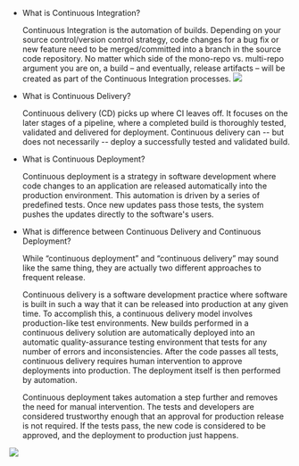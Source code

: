 - What is Continuous Integration?

  Continuous Integration is the automation of builds. Depending on your source control/version control strategy, code changes for a bug fix or new feature need to be merged/committed into a branch in the source code repository. No matter which side of the mono-repo vs. multi-repo argument you are on, a build – and eventually, release artifacts – will be created as part of the Continuous Integration processes. 
![](/DevOps-Interview/images/CI.png)

- What is Continuous Delivery?

  Continuous delivery (CD) picks up where CI leaves off. It focuses on the later stages of a pipeline, where a completed build is thoroughly tested, validated and delivered for deployment. Continuous delivery can -- but does not necessarily -- deploy a successfully tested and validated build. 

- What is Continuous Deployment?

  Continuous deployment is a strategy in software development where code changes to an application are released automatically into the production environment. This automation is driven by a series of predefined tests. Once new updates pass those tests, the system pushes the updates directly to the software's users.

- What is difference between Continuous Delivery and Continuous Deployment?

  While “continuous deployment” and “continuous delivery” may sound like the same thing, they are actually two different approaches to frequent release.

  Continuous delivery is a software development practice where software is built in such a way that it can be released into production at any given time. To accomplish this, a continuous delivery model involves production-like test environments. New builds performed in a continuous delivery solution are automatically deployed into an automatic quality-assurance testing environment that tests for any number of errors and inconsistencies. After the code passes all tests, continuous delivery requires human intervention to approve deployments into production. The deployment itself is then performed by automation.

  Continuous deployment takes automation a step further and removes the need for manual intervention. The tests and developers are considered trustworthy enough that an approval for production release is not required. If the tests pass, the new code is considered to be approved, and the deployment to production just happens.



![](/DevOps-Interview/images/CI%3ACD.png)
